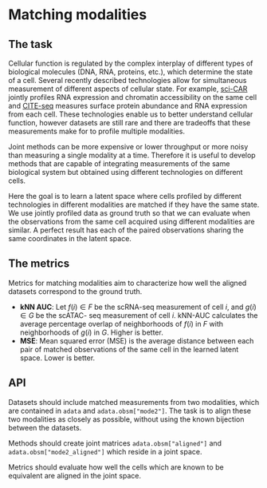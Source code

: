 # Matching modalities

## The task

Cellular function is regulated by the complex interplay of different types of biological
molecules (DNA, RNA, proteins, etc.), which determine the state of a cell. Several
recently described technologies allow for simultaneous measurement of different aspects
of cellular state. For example, [sci-CAR](https://openproblems.bio/bibliography#cao2018joint)
jointly profiles RNA expression and chromatin accessibility on the same cell and
[CITE-seq](https://openproblems.bio/bibliography#stoeckius2017simultaneous) measures
surface protein abundance and RNA expression from each cell. These technologies enable
us to better understand cellular function, however datasets are still rare and there are
tradeoffs that these measurements make for to profile multiple modalities.

Joint methods can be more expensive or lower throughput or more noisy than measuring a
single modality at a time. Therefore it is useful to develop methods that are capable
of integrating measurements of the same biological system but obtained using different
technologies on different cells.

Here the goal is to learn a latent space where cells profiled by different technologies in
different modalities are matched if they have the same state. We use jointly profiled
data as ground truth so that we can evaluate when the observations from the same cell
acquired using different modalities are similar. A perfect result has each of the paired
observations sharing the same coordinates in the latent space.

## The metrics

Metrics for matching modalities aim to characterize how well the aligned
datasets correspond to the ground truth.

* **kNN AUC**: Let $f(i) ∈ F$ be the scRNA-seq measurement of cell $i$, and $g(i) ∈ G$
  be the scATAC- seq measurement of cell $i$. kNN-AUC calculates the average percentage
  overlap of neighborhoods of $f(i)$ in $F$ with neighborhoods of $g(i)$ in $G$. Higher
  is better.
* **MSE**: Mean squared error (MSE) is the average distance between each pair of matched
  observations of the same cell in the learned latent space. Lower is better.

## API

Datasets should include matched measurements from two modalities, which are contained in
`adata` and `adata.obsm["mode2"]`. The task is to align these two modalities as closely
as possible, without using the known bijection between the datasets.

Methods should create joint matrices `adata.obsm["aligned"]` and
`adata.obsm["mode2_aligned"]` which reside in a joint space.

Metrics should evaluate how well the cells which are known to be equivalent are aligned
in the joint space.
